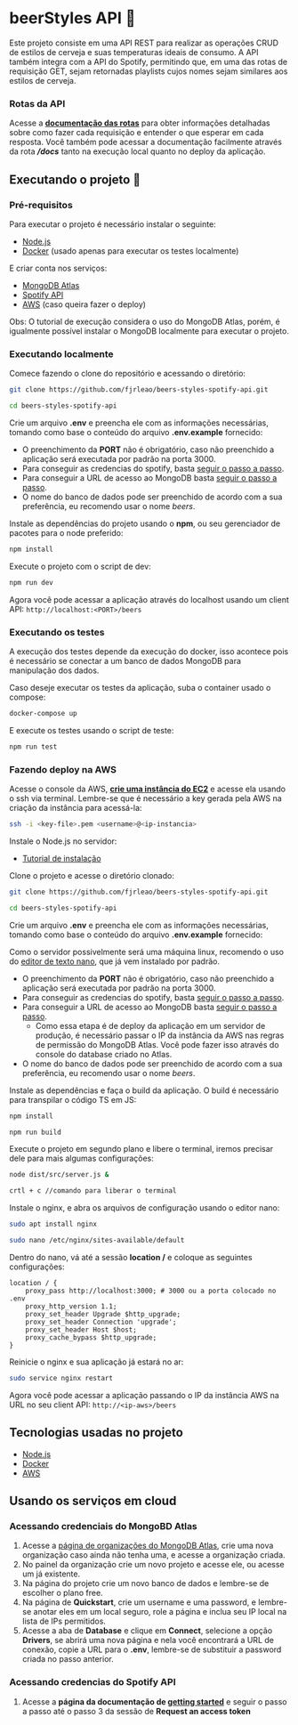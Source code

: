 # beerStyles API 🍺

Este projeto consiste em uma API REST para realizar as operações CRUD de estilos de cerveja e suas temperaturas ideais de consumo. A API também integra com a API do Spotify, permitindo que, em uma das rotas de requisição GET, sejam retornadas playlists cujos nomes sejam similares aos estilos de cerveja.

### Rotas da API

Acesse a **[documentação das rotas](https://fjrleao.github.io/beers-styles-spotify-api/public/docs/)** para obter informações detalhadas sobre como fazer cada requisição e entender o que esperar em cada resposta. Você também pode acessar a documentação facilmente através da rota **_/docs_** tanto na execução local quanto no deploy da aplicação.

## Executando o projeto 🚀

### Pré-requisitos

Para executar o projeto é necessário instalar o seguinte:

- [Node.js](https://nodejs.org/en)
- [Docker](https://www.docker.com/) (usado apenas para executar os testes localmente)

E criar conta nos serviços:

- [MongoDB Atlas](https://www.mongodb.com/cloud/atlas/register)
- [Spotify API](https://developer.spotify.com/)
- [AWS](https://aws.amazon.com/pt/) (caso queira fazer o deploy)

Obs: O tutorial de execução considera o uso do MongoDB Atlas, porém, é igualmente possível instalar o MongoDB localmente para executar o projeto.

### Executando localmente

Comece fazendo o clone do repositório e acessando o diretório:

```bash
git clone https://github.com/fjrleao/beers-styles-spotify-api.git
```

```bash
cd beers-styles-spotify-api
```

Crie um arquivo **.env** e preencha ele com as informações necessárias, tomando como base o conteúdo do arquivo **.env.example** fornecido:

- O preenchimento da **PORT** não é obrigatório, caso não preenchido a aplicação será executada por padrão na porta 3000.
- Para conseguir as credencias do spotify, basta [seguir o passo a passo](#spotifyapi).
- Para conseguir a URL de acesso ao MongoDB basta [seguir o passo a passo](#mongodb).
- O nome do banco de dados pode ser preenchido de acordo com a sua preferência, eu recomendo usar o nome _beers_.

Instale as dependências do projeto usando o **npm**, ou seu gerenciador de pacotes para o node preferido:

```bash
npm install
```

Execute o projeto com o script de dev:

```bash
npm run dev
```

Agora você pode acessar a aplicação através do localhost usando um client API: `http://localhost:<PORT>/beers`

### Executando os testes

A execução dos testes depende da execução do docker, isso acontece pois é necessário se conectar a um banco de dados MongoDB para manipulação dos dados.

Caso deseje executar os testes da aplicação, suba o container usado o compose:

```bash
docker-compose up
```

E execute os testes usando o script de teste:

```bash
npm run test
```

### Fazendo deploy na AWS

Acesse o console da AWS, **[crie uma instância do EC2](https://docs.aws.amazon.com/pt_br/codedeploy/latest/userguide/instances-ec2-create.html)** e acesse ela usando o ssh via terminal. Lembre-se que é necessário a key gerada pela AWS na criação da instância para acessá-la:

```bash
ssh -i <key-file>.pem <username>@<ip-instancia>
```

Instale o Node.js no servidor:

- [Tutorial de instalação](https://docs.aws.amazon.com/pt_br/sdk-for-javascript/v2/developer-guide/setting-up-node-on-ec2-instance.html)

Clone o projeto e acesse o diretório clonado:

```bash
git clone https://github.com/fjrleao/beers-styles-spotify-api.git
```

```bash
cd beers-styles-spotify-api
```

Crie um arquivo **.env** e preencha ele com as informações necessárias, tomando como base o conteúdo do arquivo **.env.example** fornecido:

Como o servidor possivelmente será uma máquina linux, recomendo o uso do [editor de texto nano](https://terminalroot.com.br/2015/10/o-editor-de-texto-nano.html), que já vem instalado por padrão.

- O preenchimento da **PORT** não é obrigatório, caso não preenchido a aplicação será executada por padrão na porta 3000.
- Para conseguir as credencias do spotify, basta [seguir o passo a passo](#spotifyapi).
- Para conseguir a URL de acesso ao MongoDB basta [seguir o passo a passo](#mongodb).
  - Como essa etapa é de deploy da aplicação em um servidor de produção, é necessário passar o IP da instância da AWS nas regras de permissão do MongoDB Atlas. Você pode fazer isso através do console do database criado no Atlas.
- O nome do banco de dados pode ser preenchido de acordo com a sua preferência, eu recomendo usar o nome _beers_.

Instale as dependências e faça o build da aplicação. O build é necessário para transpilar o código TS em JS:

```bash
npm install
```

```bash
npm run build
```

Execute o projeto em segundo plano e libere o terminal, iremos precisar dele para mais algumas configurações:

```bash
node dist/src/server.js &
```

```bash
crtl + c //comando para liberar o terminal
```

Instale o nginx, e abra os arquivos de configuração usando o editor nano:

```bash
sudo apt install nginx
```

```bash
sudo nano /etc/nginx/sites-available/default
```

Dentro do nano, vá até a sessão **location /** e coloque as seguintes configurações:

```nginx
location / {
    proxy_pass http://localhost:3000; # 3000 ou a porta colocado no .env
    proxy_http_version 1.1;
    proxy_set_header Upgrade $http_upgrade;
    proxy_set_header Connection 'upgrade';
    proxy_set_header Host $host;
    proxy_cache_bypass $http_upgrade;
}
```

Reinicie o nginx e sua aplicação já estará no ar:

```bash
sudo service nginx restart
```

Agora você pode acessar a aplicação passando o IP da instância AWS na URL no seu client API: `http://<ip-aws>/beers`

## Tecnologias usadas no projeto

- [Node.js](https://nodejs.org/en)
- [Docker](https://www.docker.com/)
- [AWS](https://aws.amazon.com/pt/)

## Usando os serviços em cloud

### <a name="mongodb"></a>Acessando credenciais do MongoBD Atlas

1. Acesse a [página de organizações do MongoDB Atlas](https://cloud.mongodb.com/v2#/preferences/organizations), crie uma nova organização caso ainda não tenha uma, e acesse a organização criada.
2. No painel da organização crie um novo projeto e acesse ele, ou acesse um já existente.
3. Na página do projeto crie um novo banco de dados e lembre-se de escolher o plano free.
4. Na página de **Quickstart**, crie um username e uma password, e lembre-se anotar eles em um local seguro, role a página e inclua seu IP local na lista de IPs permitidos.
5. Acesse a aba de **Database** e clique em **Connect**, selecione a opção **Drivers**, se abrirá uma nova página e nela você encontrará a URL de conexão, copie a URL para o **.env**, lembre-se de substituir a password criada no passo anterior.

### <a name="spotifyapi"></a>Acessando credencias do Spotify API

1. Acesse a **página da documentação de [getting started](https://developer.spotify.com/documentation/web-api/tutorials/getting-started)** e seguir o passo a passo até o passo 3 da sessão de **Request an access token**
